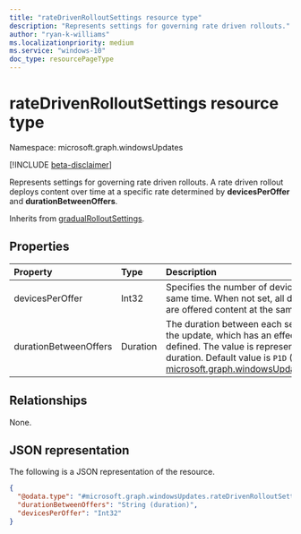 ```yaml
---
title: "rateDrivenRolloutSettings resource type"
description: "Represents settings for governing rate driven rollouts."
author: "ryan-k-williams"
ms.localizationpriority: medium
ms.service: "windows-10"
doc_type: resourcePageType
---
```


# rateDrivenRolloutSettings resource type

Namespace: microsoft.graph.windowsUpdates

[!INCLUDE [beta-disclaimer](../../includes/beta-disclaimer.md)]

Represents settings for governing rate driven rollouts. A rate driven rollout deploys content over time at a specific rate determined by **devicesPerOffer** and **durationBetweenOffers**.

Inherits from [gradualRolloutSettings](../resources/windowsupdates-gradualrolloutsettings.md).

## Properties
|Property|Type|Description|
|:---|:---|:---|
|devicesPerOffer|Int32|Specifies the number of devices that are offered at the same time. When not set, all devices in the deployment are offered content at the same time.|
|durationBetweenOffers|Duration|The duration between each set of devices being offered the update, which has an effect when **devicesPerOffer** is defined. The value is represented in ISO 8601 format for duration. Default value is `P1D` (1 day). Inherited from [microsoft.graph.windowsUpdates.gradualRolloutSettings](../resources/windowsupdates-gradualrolloutsettings.md).|

## Relationships
None.

## JSON representation
The following is a JSON representation of the resource.
<!-- {
  "blockType": "resource",
  "@odata.type": "microsoft.graph.windowsUpdates.rateDrivenRolloutSettings"
}
-->
``` json
{
  "@odata.type": "#microsoft.graph.windowsUpdates.rateDrivenRolloutSettings",
  "durationBetweenOffers": "String (duration)",
  "devicesPerOffer": "Int32"
}
```
